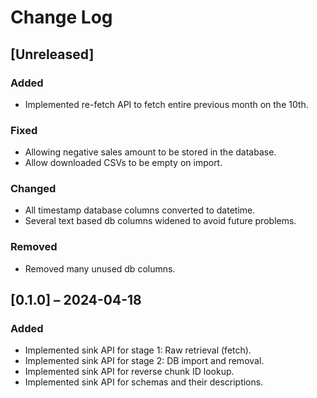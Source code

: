 # Change Log

## [Unreleased]

### Added

- Implemented re-fetch API to fetch entire previous month on the 10th.

### Fixed

- Allowing negative sales amount to be stored in the database.
- Allow downloaded CSVs to be empty on import.

### Changed

- All timestamp database columns converted to datetime.
- Several text based db columns widened to avoid future problems.

### Removed

- Removed many unused db columns.

## [0.1.0] – 2024-04-18

### Added

- Implemented sink API for stage 1: Raw retrieval (fetch).
- Implemented sink API for stage 2: DB import and removal.
- Implemented sink API for reverse chunk ID lookup.
- Implemented sink API for schemas and their descriptions.
